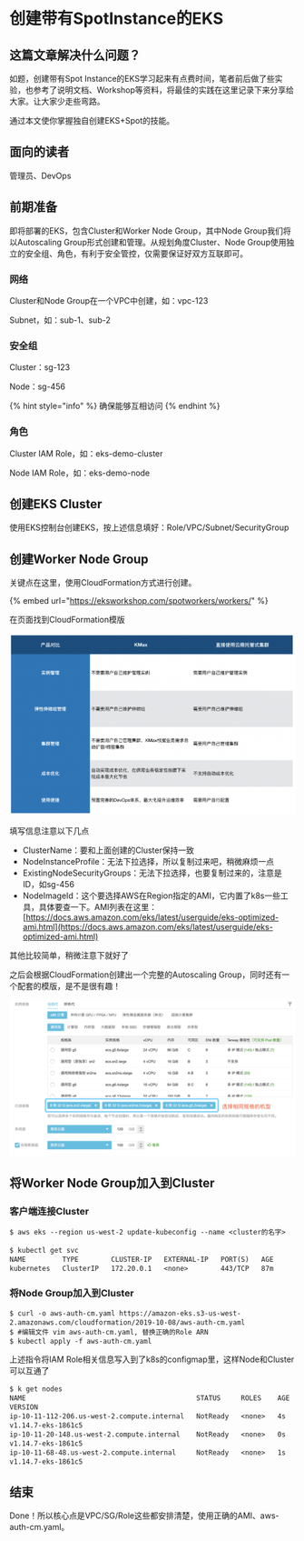 # 创建带有SpotInstance的EKS

## 这篇文章解决什么问题？

如题，创建带有Spot Instance的EKS学习起来有点费时间，笔者前后做了些实验，也参考了说明文档、Workshop等资料，将最佳的实践在这里记录下来分享给大家。让大家少走些弯路。

通过本文使你掌握独自创建EKS+Spot的技能。

## 面向的读者

管理员、DevOps

## 前期准备

即将部署的EKS，包含Cluster和Worker Node Group，其中Node Group我们将以Autoscaling Group形式创建和管理。从规划角度Cluster、Node Group使用独立的安全组、角色，有利于安全管控，仅需要保证好双方互联即可。

### 网络

Cluster和Node Group在一个VPC中创建，如：vpc-123

Subnet，如：sub-1、sub-2

### 安全组

Cluster：sg-123

Node：sg-456

{% hint style="info" %}
确保能够互相访问
{% endhint %}

### 角色

Cluster IAM Role，如：eks-demo-cluster

Node IAM Role，如：eks-demo-node

## 创建EKS Cluster

使用EKS控制台创建EKS，按上述信息填好：Role/VPC/Subnet/SecurityGroup

## 创建Worker Node Group

关键点在这里，使用CloudFormation方式进行创建。

{% embed url="https://eksworkshop.com/spotworkers/workers/" %}

在页面找到CloudFormation模版

![](../.gitbook/assets/image%20%2857%29.png)

填写信息注意以下几点

* ClusterName：要和上面创建的Cluster保持一致
* NodeInstanceProfile：无法下拉选择，所以复制过来吧，稍微麻烦一点
* ExistingNodeSecurityGroups：无法下拉选择，也要复制过来的，注意是ID，如sg-456
* NodeImageId：这个要选择AWS在Region指定的AMI，它内置了k8s一些工具，具体要查一下。AMI列表在这里：[https://docs.aws.amazon.com/eks/latest/userguide/eks-optimized-ami.html](https://docs.aws.amazon.com/eks/latest/userguide/eks-optimized-ami.html)

其他比较简单，稍微注意下就好了

之后会根据CloudFormation创建出一个完整的Autoscaling Group，同时还有一个配套的模版，是不是很有趣！

![](../.gitbook/assets/image%20%2833%29.png)

## 将Worker Node Group加入到Cluster

### 客户端连接Cluster

```text
$ aws eks --region us-west-2 update-kubeconfig --name <cluster的名字>

$ kubectl get svc
NAME         TYPE        CLUSTER-IP   EXTERNAL-IP   PORT(S)   AGE
kubernetes   ClusterIP   172.20.0.1   <none>        443/TCP   87m
```

### 将Node Group加入到Cluster

```text
$ curl -o aws-auth-cm.yaml https://amazon-eks.s3-us-west-2.amazonaws.com/cloudformation/2019-10-08/aws-auth-cm.yaml
$ #编辑文件 vim aws-auth-cm.yaml, 替换正确的Role ARN
$ kubectl apply -f aws-auth-cm.yaml
```

上述指令将IAM Role相关信息写入到了k8s的configmap里，这样Node和Cluster可以互通了

```text
$ k get nodes
NAME                                          STATUS     ROLES    AGE   VERSION
ip-10-11-112-206.us-west-2.compute.internal   NotReady   <none>   4s    v1.14.7-eks-1861c5
ip-10-11-20-148.us-west-2.compute.internal    NotReady   <none>   0s    v1.14.7-eks-1861c5
ip-10-11-68-48.us-west-2.compute.internal     NotReady   <none>   1s    v1.14.7-eks-1861c5
```

## 结束

Done！所以核心点是VPC/SG/Role这些都安排清楚，使用正确的AMI、aws-auth-cm.yaml。

